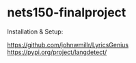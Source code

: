 # nets150-finalproject

Installation & Setup:

https://github.com/johnwmillr/LyricsGenius
https://pypi.org/project/langdetect/